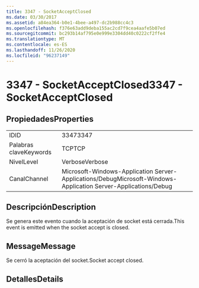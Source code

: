 ```yaml
---
title: 3347 - SocketAcceptClosed
ms.date: 03/30/2017
ms.assetid: a84ea364-b0e1-4bee-a497-dc2b988cc4c3
ms.openlocfilehash: f376e63add9deba155ac2cd7f9cea4aafe5b07ed
ms.sourcegitcommit: bc293b14af795e0e999e3304dd40c0222cf2ffe4
ms.translationtype: MT
ms.contentlocale: es-ES
ms.lasthandoff: 11/26/2020
ms.locfileid: "96237149"
---
```

# <a name="3347---socketacceptclosed"></a><span data-ttu-id="0266d-102">3347 - SocketAcceptClosed</span><span class="sxs-lookup"><span data-stu-id="0266d-102">3347 - SocketAcceptClosed</span></span>

## <a name="properties"></a><span data-ttu-id="0266d-103">Propiedades</span><span class="sxs-lookup"><span data-stu-id="0266d-103">Properties</span></span>  
  
|||  
|-|-|  
|<span data-ttu-id="0266d-104">ID</span><span class="sxs-lookup"><span data-stu-id="0266d-104">ID</span></span>|<span data-ttu-id="0266d-105">3347</span><span class="sxs-lookup"><span data-stu-id="0266d-105">3347</span></span>|  
|<span data-ttu-id="0266d-106">Palabras clave</span><span class="sxs-lookup"><span data-stu-id="0266d-106">Keywords</span></span>|<span data-ttu-id="0266d-107">TCP</span><span class="sxs-lookup"><span data-stu-id="0266d-107">TCP</span></span>|  
|<span data-ttu-id="0266d-108">Nivel</span><span class="sxs-lookup"><span data-stu-id="0266d-108">Level</span></span>|<span data-ttu-id="0266d-109">Verbose</span><span class="sxs-lookup"><span data-stu-id="0266d-109">Verbose</span></span>|  
|<span data-ttu-id="0266d-110">Canal</span><span class="sxs-lookup"><span data-stu-id="0266d-110">Channel</span></span>|<span data-ttu-id="0266d-111">Microsoft-Windows-Application Server-Applications/Debug</span><span class="sxs-lookup"><span data-stu-id="0266d-111">Microsoft-Windows-Application Server-Applications/Debug</span></span>|  
  
## <a name="description"></a><span data-ttu-id="0266d-112">Descripción</span><span class="sxs-lookup"><span data-stu-id="0266d-112">Description</span></span>  

 <span data-ttu-id="0266d-113">Se genera este evento cuando la aceptación de socket está cerrada.</span><span class="sxs-lookup"><span data-stu-id="0266d-113">This event is emitted when the socket accept is closed.</span></span>  
  
## <a name="message"></a><span data-ttu-id="0266d-114">Message</span><span class="sxs-lookup"><span data-stu-id="0266d-114">Message</span></span>  

 <span data-ttu-id="0266d-115">Se cerró la aceptación del socket.</span><span class="sxs-lookup"><span data-stu-id="0266d-115">Socket accept closed.</span></span>  
  
## <a name="details"></a><span data-ttu-id="0266d-116">Detalles</span><span class="sxs-lookup"><span data-stu-id="0266d-116">Details</span></span>
